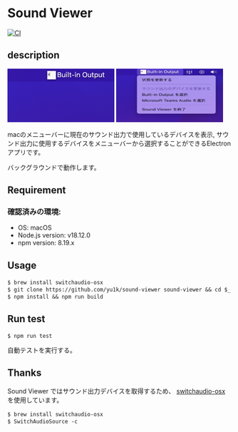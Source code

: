# Sound Viewer 

[![CI](https://github.com/yu1k/sound-viewer/actions/workflows/ci.yml/badge.svg)](https://github.com/yu1k/sound-viewer/actions/workflows/ci.yml)

## description

<p>
  <img src="./assets/image01.jpg" width="240px" height="120px">
  <img src="./assets/image02.jpg" width="240px" height="120px">
</p>

macのメニューバーに現在のサウンド出力で使用しているデバイスを表示, サウンド出力に使用するデバイスをメニューバーから選択することができるElectronアプリです。

バックグラウンドで動作します。

## Requirement

### 確認済みの環境:

- OS: macOS
- Node.js version: v18.12.0
- npm version: 8.19.x

## Usage

```
$ brew install switchaudio-osx
$ git clone https://github.com/yu1k/sound-viewer sound-viewer && cd $_
$ npm install && npm run build
```

## Run test

```
$ npm run test
```

自動テストを実行する。

## Thanks

Sound Viewer ではサウンド出力デバイスを取得するため、 [switchaudio-osx](https://github.com/deweller/switchaudio-osx) を使用しています。

```
$ brew install switchaudio-osx
$ SwitchAudioSource -c
```